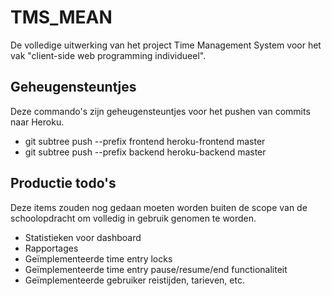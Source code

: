 # TMS_MEAN
De volledige uitwerking van het project Time Management System voor het vak "client-side web programming individueel".

## Geheugensteuntjes
Deze commando's zijn geheugensteuntjes voor het pushen van commits naar Heroku.

- git subtree push --prefix frontend heroku-frontend master
- git subtree push --prefix backend heroku-backend master

## Productie todo's
Deze items zouden nog gedaan moeten worden buiten de scope van de schoolopdracht om volledig in gebruik genomen te worden.

- Statistieken voor dashboard
- Rapportages
- Geïmplementeerde time entry locks
- Geïmplementeerde time entry pause/resume/end functionaliteit
- Geïmplementeerde gebruiker reistijden, tarieven, etc.
